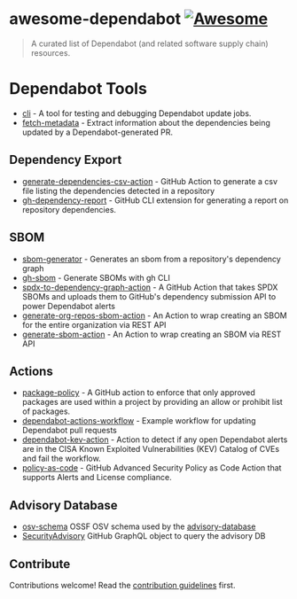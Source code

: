 # awesome-dependabot [![Awesome](https://awesome.re/badge.svg)](https://awesome.re)

> A curated list of Dependabot (and related software supply chain) resources.

# Dependabot Tools
- [cli](https://github.com/dependabot/cli) - A tool for testing and debugging Dependabot update jobs.
- [fetch-metadata](https://github.com/dependabot/fetch-metadata) - Extract information about the dependencies being updated by a Dependabot-generated PR.

## Dependency Export
- [generate-dependencies-csv-action](https://github.com/thedave42/generate-dependencies-csv-action) - GitHub Action to generate a csv file listing the dependencies detected in a repository
- [gh-dependency-report](https://github.com/andyfeller/gh-dependency-report) - GitHub CLI extension for generating a report on repository dependencies.

## SBOM
- [sbom-generator](https://github.com/jhutchings1/sbom-generator) - Generates an sbom from a repository's dependency graph
- [gh-sbom](https://github.com/advanced-security/gh-sbom) - Generate SBOMs with gh CLI
- [spdx-to-dependency-graph-action](https://github.com/jhutchings1/spdx-to-dependency-graph-action) - A GitHub Action that takes SPDX SBOMs and uploads them to GitHub's dependency submission API to power Dependabot alerts
- [generate-org-repos-sbom-action](https://github.com/joshjohanning/generate-org-repos-sbom-action) - An Action to wrap creating an SBOM for the entire organization via REST API
- [generate-sbom-action](https://github.com/advanced-security/generate-sbom-action) - An Action to wrap creating an SBOM via REST API


## Actions
- [package-policy](https://github.com/rob-derosa/package-policy) - A GitHub action to enforce that only approved packages are used within a project by providing an allow or prohibit list of packages.
- [dependabot-actions-workflow](https://github.com/dependabot/dependabot-actions-workflow) - Example workflow for updating Dependabot pull requests
- [dependabot-kev-action](https://github.com/felickz/dependabot-kev-action) - Action to detect if any open Dependabot alerts are in the CISA Known Exploited Vulnerabilities (KEV) Catalog of CVEs and fail the workflow.
- [policy-as-code](https://github.com/advanced-security/policy-as-code/blob/main/ghascompliance/defaults/policy.yml) - GitHub Advanced Security Policy as Code Action that supports Alerts and License compliance.

## Advisory Database
- [osv-schema](https://ossf.github.io/osv-schema/) OSSF OSV schema used by the [advisory-database](https://github.com/github/advisory-database/blob/main/CONTRIBUTING.md)
- [SecurityAdvisory](https://docs.github.com/en/graphql/reference/objects#securityadvisory) GitHub GraphQL object to query the advisory DB

## Contribute

Contributions welcome! Read the [contribution guidelines](CONTRIBUTING.md) first.

